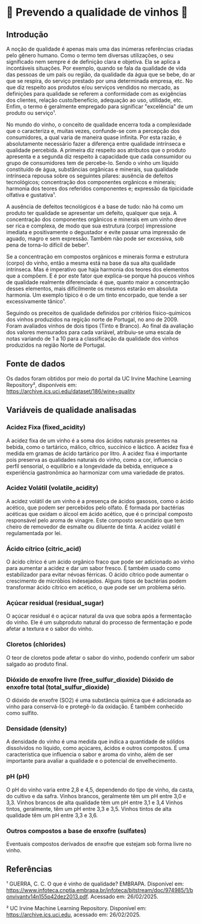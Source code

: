# 🍷 Prevendo a qualidade de vinhos 🍷

## Introdução

A noção de qualidade é apenas mais uma das inúmeras referências criadas pelo gênero humano. Como o termo tem diversas utilizações, o seu significado nem sempre é de definição clara e objetiva. Ela se aplica a
incontáveis situações. Por exemplo, quando se fala da qualidade de vida das pessoas de um país ou região, da qualidade da água que se bebe, do ar que se respira, do serviço prestado por uma determinada empresa, etc. No que diz respeito aos produtos e/ou serviços vendidos no mercado, as definições para qualidade se referem a conformidade com as exigências dos clientes, relação custo/benefício, adequação ao uso, utilidade, etc. Enfim, o termo é geralmente empregado para significar "excelência" de um produto ou serviço¹.

No mundo do vinho, o conceito de qualidade encerra toda a complexidade que o caracteriza e, muitas vezes, confunde-se com a percepção dos consumidores, a qual varia de maneira quase infinita. Por esta razão, é absolutamente necessário fazer a diferença entre qualidade intrínseca e qualidade percebida. A primeira diz respeito aos atributos que o produto apresenta e a segunda diz respeito à capacidade que cada consumidor ou grupo de consumidores tem de percebe-lo. Sendo o vinho um líquido constituído de água, substâncias orgânicas e minerais, sua qualidade intrínseca repousa sobre os seguintes pilares: ausência de defeitos tecnológicos; concentração dos componentes orgânicos e minerais; harmonia dos teores dos referidos componentes e; expressão da tipicidade olfativa e gustativa¹.

A ausência de defeitos tecnológicos é a base de tudo: não há como um produto ter qualidade se apresentar um defeito, qualquer que seja. A concentração dos componentes orgânicos e minerais em um vinho deve ser rica e complexa, de modo que sua estrutura (corpo) impressione imediata e positivamente o degustador e evite passar uma impressão de aguado, magro e sem expressão. Também não pode ser excessiva, sob pena de torna-Io difícil de beber¹. 

Se a concentração em compostos orgânicos e minerais forma e estrutura (corpo) do vinho, então a mesma está na base da sua alta qualidade intrínseca. Mas é imperativo que haja harmonia dos teores dos elementos que
a compõem. E é por este fator que explica-se porque há poucos vinhos de qualidade realmente diferenciada: é que, quanto maior a concentração desses elementos, mais dificilmente os mesmos estarão em absoluta harmonia. Um exemplo típico é o de um tinto encorpado, que tende a ser excessivamente tânico¹.

Seguindo os preceitos de qualidade definidos por critérios físico-químicos dos vinhos produzidos na regição norte de Portugal, no ano de 2009. Foram avaliados vinhos de dois tipos (Tinto e Branco). Ao final da avaliação dos valores mensurados para cada variável, atribuiu-se uma escala de notas variando de 1 a 10 para a classificação da qualidade dos vinhos produzidos na região Norte de Portugal.


## Fonte de dados

Os dados foram obtidos por meio do portal da UC Irvine Machine Learning Repository², disponíveis em: https://archive.ics.uci.edu/dataset/186/wine+quality 

## Variáveis de qualidade analisadas 

### Acidez Fixa (fixed_acidity)

A acidez fixa de um vinho é a soma dos ácidos naturais presentes na bebida, como o tartárico, málico, cítrico, succínico e láctico. A acidez fixa é medida em gramas de ácido tartárico por litro. A acidez fixa é importante pois preserva as qualidades naturais do vinho, como a cor, influencia o perfil sensorial, o equilíbrio e a longevidade da bebida, enriquece a experiência gastronômica ao harmonizar com uma variedade de pratos. 

### Acidez Volátil (volatile_acidity)

A acidez volátil de um vinho é a presença de ácidos gasosos, como o ácido acético, que podem ser percebidos pelo olfato.  É formada por bactérias acéticas que oxidam o álcool em ácido acético, que é o principal composto responsável pelo aroma de vinagre. Este composto secundário que tem cheiro de removedor de esmalte ou diluente de tinta. A acidez volátil é regulamentada por lei. 

### Ácido cítrico (citric_acid)

O ácido cítrico é um ácido orgânico fraco que pode ser adicionado ao vinho para aumentar a acidez e dar um sabor fresco. É também usado como estabilizador para evitar névoas férricas. O ácido cítrico pode aumentar o crescimento de micróbios indesejados. Alguns tipos de bactérias podem transformar ácido cítrico em acético, o que pode ser um problema sério.

### Açúcar residual (residual_sugar)

O açúcar residual é o açúcar natural da uva que sobra após a fermentação do vinho. Ele é um subproduto natural do processo de fermentação e pode afetar a textura e o sabor do vinho. 

### Cloretos (chlorides)

O teor de cloretos pode afetar o sabor do vinho, podendo conferir um sabor salgado ao produto final.

### Dióxido de enxofre livre (free_sulfur_dioxide) Dióxido de enxofre total (total_sulfur_dioxide) 

O dióxido de enxofre (SO2) é uma substância química que é adicionada ao vinho para conservá-lo e protegê-lo da oxidação. É também conhecido como sulfito. 

### Densidade (density)

A densidade do vinho é uma medida que indica a quantidade de sólidos dissolvidos no líquido, como açúcares, ácidos e outros compostos. É uma característica que influencia o sabor e aroma do vinho, além de ser importante para avaliar a qualidade e o potencial de envelhecimento. 

### pH (pH) 

O pH do vinho varia entre 2,8 e 4,5, dependendo do tipo de vinho, da casta, do cultivo e da safra. Vinhos brancos, geralmente têm um pH entre 3,0 e 3,3. Vinhos brancos de alta qualidade têm um pH entre 3,1 e 3,4 
Vinhos tintos, geralmente, têm um pH entre 3,3 e 3,5. Vinhos tintos de alta qualidade têm um pH entre 3,3 e 3,6.

### Outros compostos a base de enxofre (sulfates)

Eventuais compostos derivados de enxofre que estejam sob forma livre no vinho.

## Referências

¹ GUERRA, C. C. O que é vinho de qualidade? EMBRAPA. Disponível em: https://www.infoteca.cnptia.embrapa.br/infoteca/bitstream/doc/974985/1/bonvivantv14n155p42dez2013.pdf. Acessado em: 26/02/2025. 

² UC Irvine Machine Learning Repository. Disponível em: https://archive.ics.uci.edu, acessado em: 26/02/2025.

